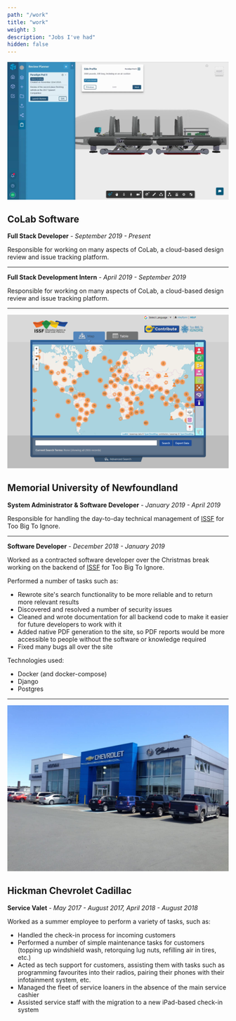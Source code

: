 ```yaml
---
path: "/work"
title: "work"
weight: 3
description: "Jobs I've had"
hidden: false
---
```


![CoLab Software](/images/work/colab-software.png)

## CoLab Software

**Full Stack Developer** - _September 2019 - Present_

Responsible for working on many aspects of CoLab, a cloud-based design review and issue tracking platform.

---

**Full Stack Development Intern** - _April 2019 - September 2019_

Responsible for working on many aspects of CoLab, a cloud-based design review and issue tracking platform.

---

![Memorial University of Newfoundland](/images/work/memorial-university-of-newfoundland.png)

## Memorial University of Newfoundland

**System Administrator & Software Developer** - _January 2019 - April 2019_

Responsible for handling the day-to-day technical management of [ISSF](https://github.com/toobigtoignore/issf) for Too Big To Ignore.

---

**Software Developer** - _December 2018 - January 2019_

Worked as a contracted software developer over the Christmas break working on the backend of [ISSF](https://github.com/toobigtoignore/issf) for Too Big To Ignore.

Performed a number of tasks such as:

- Rewrote site's search functionality to be more reliable and to return more relevant results
- Discovered and resolved a number of security issues
- Cleaned and wrote documentation for all backend code to make it easier for future developers to work with it
- Added native PDF generation to the site, so PDF reports would be more accessible to people without the software or knowledge required
- Fixed many bugs all over the site

Technologies used:

- Docker (and docker-compose)
- Django
- Postgres

---

![Hickman Chevrolet Cadillac](/images/work/hickman-chevrolet-cadillac.jpg)

## Hickman Chevrolet Cadillac

**Service Valet** - _May 2017 - August 2017, April 2018 - August 2018_

Worked as a summer employee to perform a variety of tasks, such as:

- Handled the check-in process for incoming customers
- Performed a number of simple maintenance tasks for customers (topping up windshield wash, retorquing lug nuts, refilling air in tires, etc.)
- Acted as tech support for customers, assisting them with tasks such as programming favourites into their radios, pairing their phones with their infotainment system, etc.
- Managed the fleet of service loaners in the absence of the main service cashier
- Assisted service staff with the migration to a new iPad-based check-in system
